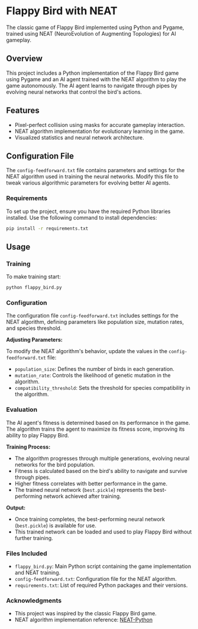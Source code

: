# Flappy Bird with NEAT

The classic game of Flappy Bird implemented using Python and Pygame, trained using NEAT (NeuroEvolution of Augmenting Topologies) for AI gameplay.

## Overview

This project includes a Python implementation of the Flappy Bird game using Pygame and an AI agent trained with the NEAT algorithm to play the game autonomously. The AI agent learns to navigate through pipes by evolving neural networks that control the bird's actions.

## Features

- Pixel-perfect collision using masks for accurate gameplay interaction.
- NEAT algorithm implementation for evolutionary learning in the game.
- Visualized statistics and neural network architecture.

## Configuration File

The `config-feedforward.txt` file contains parameters and settings for the NEAT algorithm used in training the neural networks. Modify this file to tweak various algorithmic parameters for evolving better AI agents.

### Requirements

To set up the project, ensure you have the required Python libraries installed. Use the following command to install dependencies:

```bash
pip install -r requirements.txt
```

## Usage

### Training 

To make training start:

```bash
python flappy_bird.py
```

### Configuration

The configuration file `config-feedforward.txt` includes settings for the NEAT algorithm, defining parameters like population size, mutation rates, and species threshold.

**Adjusting Parameters:**

To modify the NEAT algorithm's behavior, update the values in the `config-feedforward.txt` file:

- `population_size`: Defines the number of birds in each generation.
- `mutation_rate`: Controls the likelihood of genetic mutation in the algorithm.
- `compatibility_threshold`: Sets the threshold for species compatibility in the algorithm.

### Evaluation

The AI agent's fitness is determined based on its performance in the game. The algorithm trains the agent to maximize its fitness score, improving its ability to play Flappy Bird.

**Training Process:**

- The algorithm progresses through multiple generations, evolving neural networks for the bird population.
- Fitness is calculated based on the bird's ability to navigate and survive through pipes.
- Higher fitness correlates with better performance in the game.
- The trained neural network (`best.pickle`) represents the best-performing network achieved after training.

**Output:**

- Once training completes, the best-performing neural network (`best.pickle`) is available for use.
- This trained network can be loaded and used to play Flappy Bird without further training.

### Files Included

- `flappy_bird.py`: Main Python script containing the game implementation and NEAT training.
- `config-feedforward.txt`: Configuration file for the NEAT algorithm.
- `requirements.txt`: List of required Python packages and their versions.

### Acknowledgments

- This project was inspired by the classic Flappy Bird game.
- NEAT algorithm implementation reference: [NEAT-Python](https://neat-python.readthedocs.io/en/latest/)


